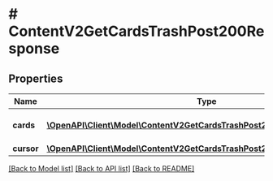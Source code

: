 # # ContentV2GetCardsTrashPost200Response

## Properties

Name | Type | Description | Notes
------------ | ------------- | ------------- | -------------
**cards** | [**\OpenAPI\Client\Model\ContentV2GetCardsTrashPost200ResponseCardsInner[]**](ContentV2GetCardsTrashPost200ResponseCardsInner.md) | Массив карточек товаров | [optional]
**cursor** | [**\OpenAPI\Client\Model\ContentV2GetCardsTrashPost200ResponseCursor**](ContentV2GetCardsTrashPost200ResponseCursor.md) |  | [optional]

[[Back to Model list]](../../README.md#models) [[Back to API list]](../../README.md#endpoints) [[Back to README]](../../README.md)
